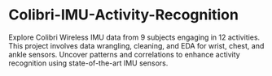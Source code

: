 # Colibri-IMU-Activity-Recognition
Explore Colibri Wireless IMU data from 9 subjects engaging in 12 activities. This project involves data wrangling, cleaning, and EDA for wrist, chest, and ankle sensors. Uncover patterns and correlations to enhance activity recognition using state-of-the-art IMU sensors.
